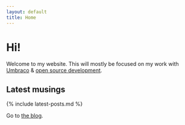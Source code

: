 ```yaml
---
layout: default
title: Home
---
```


# Hi!
Welcome to my website. This will mostly be focused on my work with [Umbraco](https://umbraco.com/) & [open source development](https://github.com/jamiepollock).

## Latest musings
{% include latest-posts.md %}
<p>Go to <a href="/blog/">the blog</a>.</p>
